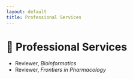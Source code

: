 ```yaml
---
layout: default
title: Professional Services
---
```


# 👔 Professional Services
- Reviewer, *Bioinformatics*
- Reviewer, *Frontiers in Pharmacology*

